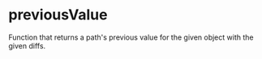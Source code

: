 # previousValue
Function that returns a path's previous value for the given object with the given diffs.
